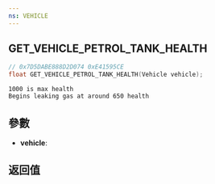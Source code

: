 ```yaml
---
ns: VEHICLE
---
```

## GET_VEHICLE_PETROL_TANK_HEALTH

```c
// 0x7D5DABE888D2D074 0xE41595CE
float GET_VEHICLE_PETROL_TANK_HEALTH(Vehicle vehicle);
```

```
1000 is max health  
Begins leaking gas at around 650 health  
```

## 參數
* **vehicle**: 

## 返回值
